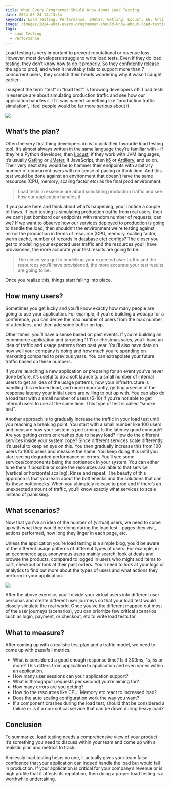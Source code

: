 ```yaml
---
title: What Every Programmer Should Know About Load Testing
date: 2024-03-24 14:13:54
keywords: Load Testing, Performance, JMeter, Gatling, Locust, k6, Artillery
image: /images/2024-what-every-programmer-should-know-about-load-testing/2024-what-every-programmer-should-know-about-load-testing.png
tags:
  - Load Testing
  - Performance
---
```


Load testing is very important to prevent reputational or revenue loss. However, most developers struggle to write load tests. Even if they do load testing, they don’t know how to do it properly. So they confidently release the app to prod, and when it inevitably fails to support more than 7 concurrent users, they scratch their heads wondering why it wasn’t caught earlier.

I suspect the term “test” in “load test” is throwing developers off. Load tests in essence are about simulating production traffic and see how our application handles it. If it was named something like “production traffic simulation”, I feel people would be far more serious about it.

![](/images/2024-what-every-programmer-should-know-about-load-testing/2024-what-every-programmer-should-know-about-load-testing.png)

## What’s the plan?

Often the very first thing developers do is to pick their favourite load testing tool. It’s almost always written in the same language they’re familiar with - if they’re a Python developer, then [Locust](https://locust.io/), if they work with JVM languages, it’s usually [Gatling](https://docs.gatling.io/) or [JMeter](https://jmeter.apache.org/), if JavaScript, then [k6](https://k6.io/) or [Artillery](https://www.artillery.io/), and so on. Their very next step would be to hammer their endpoints with arbitrary number of concurrent users with no sense of pacing or think time. And this test would be done against an environment that doesn’t have the same resources (CPU, memory, scaling factor etc) as the final prod environment.

> Load tests in essence are about simulating production traffic and see how our application handles it

If you pause here and think about what’s happening, you’ll notice a couple of flaws. If load testing is simulating production traffic from real users, then we can’t just bombard our endpoints with random number of requests, can we? If we want to observe how our services deployed to production is going to handle the load, then shouldn’t the environment we’re testing against mirror the production in terms of resource (CPU, memory, scaling factor, warm cache, number of records in database etc) configs? The closer you get to modelling your expected user traffic and the resources you’ll have provisioned, the more accurate your test results are going to be. 

> The closer you get to modelling your expected user traffic and the resources you’ll have provisioned, the more accurate your test results are going to be.

Once you realize this, things start falling into place.

## How many users?

Sometimes you get lucky and you’ll know exactly how many people are going to use your application. For example, if you’re building a webapp for a conference, you can derive the max number of users from the max number of attendees, and then add some buffer on top.

Other times, you’ll have a sense based on past events. If you’re building an ecommerce application and targeting 11.11 or christmas sales, you’ll have an idea of traffic and usage patterns from past year. You’ll also have data on how well your company is doing and how much you’re spending on marketing compared to previous years. You can extrapolate your future traffic based on these numbers.

If you’re launching a new application or preparing for an event you’ve never done before, it’s useful to do a soft launch to a small number of internal users to get an idea of the usage patterns, how your infrastructure is handling this reduced load, and more importantly, getting a sense of the response latency your initial users are willing to put up with. You can also do a load test with a small number of users (5-10) if you’re not able to get internal users to use at the same time. This type of test is called “smoke test”. 

Another approach is to gradually increase the traffic in your load test until you reaching a breaking point. You start with a small number like 100 users and measure how your system is performing. Is the latency good ennough? Are you getting errors or crashes due to heavy load? How do the different services inside your system cope? Since different services scale differently, it’s useful to keep an eye on this. You then gradually increase this from 100 users to 1000 users and measure the same. You keep doing this until you start seeing degraded performance or errors. You’ll see some services/components being the bottleneck in your system. You can either tune them if possible or scale the resources available to that service (vertical or horizontal scaling). Rinse and repeat. The beauty of this approach is that you learn about the bottlenecks and the solutions that can fix these bottlenecks. When you ultimately release to prod and if there’s an unexpected amount of traffic, you’ll know exactly what services to scale instead of panicking.

## What scenarios?

Now that you’ve an idea of the number of (virtual) users, we need to come up with what they would be doing during the load test - pages they visit, actions performed, how long they linger in each page, etc.

Unless the application you’re load testing is a simple blog, you’d be aware of the different usage patterns of different types of users. For example, in an ecommerce app, anonymous users mainly search, look at deals and browse the products, compared to logged in users who might add items to cart, checkout or look at their past orders. You’ll need to look at your logs or analytics to find out more about the types of users and what actions they perform in your application.

![](/images/2024-what-every-programmer-should-know-about-load-testing/2024-what-every-programmer-should-know-about-load-testing-01.png)

After the above exercise, you’ll divide your virtual users into different user personas and create different user journeys so that your load test would closely simulate the real world. Once you’ve the different mapped out most of the user journeys (scenarios), you can prioritize few critical scenarios such as login, payment, or checkout, etc to write load tests for.

## What to measure?

After coming up with a realistic test plan and a traffic model, we need to come up with pass/fail metrics. 

- What is considered a good enough response time? Is it 300ms, 1s, 5s or more? This differs from application to application and even varies within an application.
- How many user sessions can your application support?
- What is throughput (requests per second) you’re aiming for?
- How many errors are you getting?
- How do the resources like CPU, Memory etc react to increased load?
- Does the auto scaling configuration work the way you want?
- If a component crashes during the load test, should that be considered a failure or is it a non-critical service that can be down during heavy load?

## Conclusion

To summarize, load testing needs a comprehensive view of your product. It’s something you need to discuss within your team and come up with a realistic plan and metrics to track. 

Aimlessly load testing helps no one, it actually gives your team false confidence that your application can indeed handle the load but would fail in production. If your application is critical for your company’s revenue or is high profile that it affects its reputation, then doing a proper load testing is a worthwhile undertaking.
